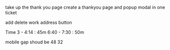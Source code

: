 take up the thank you page
create a thankyou page and popup modal in one ticket

add delete work address button 


Time 3 - 4:14 : 45m
		6:40 - 7:30 : 50m








mobile gap shoud be 48 32